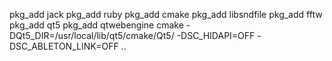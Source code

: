 pkg_add jack
pkg_add ruby
pkg_add cmake
pkg_add libsndfile
pkg_add fftw
pkg_add qt5
pkg_add qtwebengine
cmake -DQt5_DIR=/usr/local/lib/qt5/cmake/Qt5/ -DSC_HIDAPI=OFF -DSC_ABLETON_LINK=OFF ..

